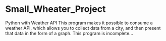 # Small_Wheater_Project
Python with Weather API
This program makes it possible to consume a weather API, which allows you to collect data from a city, and then present that data in the form of a graph.
This program is incomplete...
